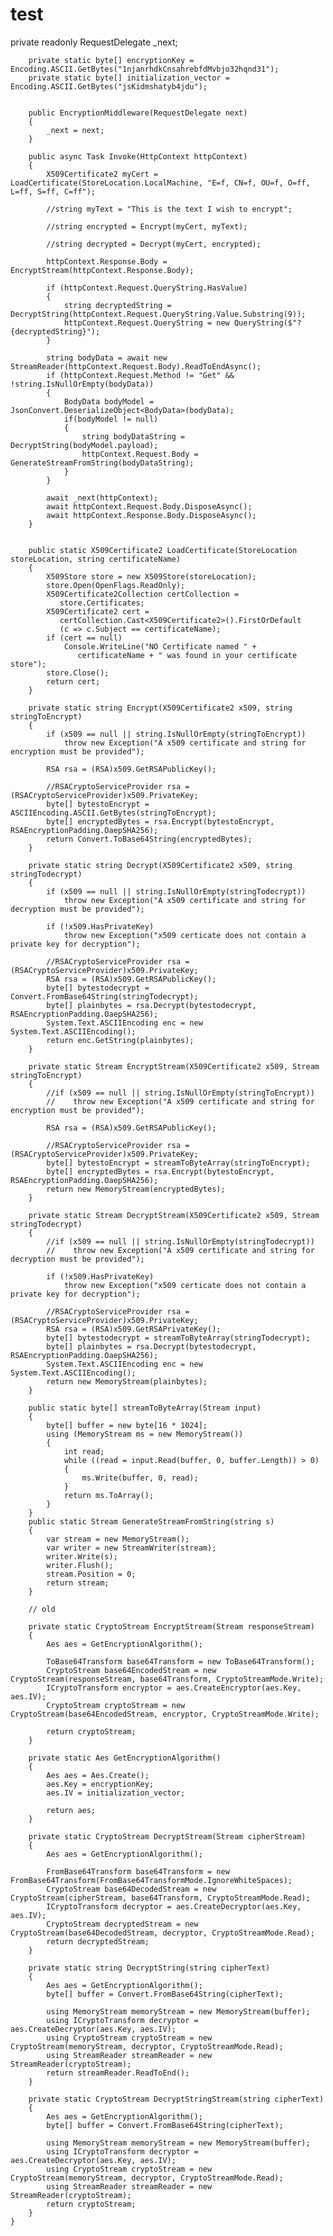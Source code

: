 # test

private readonly RequestDelegate _next;

        private static byte[] encryptionKey = Encoding.ASCII.GetBytes("1njanrhdkCnsahrebfdMvbjo32hqnd31");
        private static byte[] initialization_vector = Encoding.ASCII.GetBytes("jsKidmshatyb4jdu");


        public EncryptionMiddleware(RequestDelegate next)
        {
            _next = next;
        }

        public async Task Invoke(HttpContext httpContext)
        {
            X509Certificate2 myCert = LoadCertificate(StoreLocation.LocalMachine, "E=f, CN=f, OU=f, O=ff, L=ff, S=ff, C=ff");

            //string myText = "This is the text I wish to encrypt";

            //string encrypted = Encrypt(myCert, myText);

            //string decrypted = Decrypt(myCert, encrypted);

            httpContext.Response.Body = EncryptStream(httpContext.Response.Body);

            if (httpContext.Request.QueryString.HasValue)
            {
                string decryptedString = DecryptString(httpContext.Request.QueryString.Value.Substring(9));
                httpContext.Request.QueryString = new QueryString($"?{decryptedString}");
            }

            string bodyData = await new StreamReader(httpContext.Request.Body).ReadToEndAsync();
            if (httpContext.Request.Method != "Get" && !string.IsNullOrEmpty(bodyData))
            {
                BodyData bodyModel = JsonConvert.DeserializeObject<BodyData>(bodyData);
                if(bodyModel != null)
                {
                    string bodyDataString = DecryptString(bodyModel.payload);
                    httpContext.Request.Body = GenerateStreamFromString(bodyDataString);
                }                  
            }
         
            await _next(httpContext);
            await httpContext.Request.Body.DisposeAsync();
            await httpContext.Response.Body.DisposeAsync();
        }

       
        public static X509Certificate2 LoadCertificate(StoreLocation storeLocation, string certificateName)
        {
            X509Store store = new X509Store(storeLocation);
            store.Open(OpenFlags.ReadOnly);
            X509Certificate2Collection certCollection =
               store.Certificates;
            X509Certificate2 cert =
               certCollection.Cast<X509Certificate2>().FirstOrDefault
               (c => c.Subject == certificateName);
            if (cert == null)
                Console.WriteLine("NO Certificate named " +
                   certificateName + " was found in your certificate store");
            store.Close();
            return cert;
        }

        private static string Encrypt(X509Certificate2 x509, string stringToEncrypt)
        {
            if (x509 == null || string.IsNullOrEmpty(stringToEncrypt))
                throw new Exception("A x509 certificate and string for encryption must be provided");

            RSA rsa = (RSA)x509.GetRSAPublicKey();
 
            //RSACryptoServiceProvider rsa = (RSACryptoServiceProvider)x509.PrivateKey;
            byte[] bytestoEncrypt = ASCIIEncoding.ASCII.GetBytes(stringToEncrypt);
            byte[] encryptedBytes = rsa.Encrypt(bytestoEncrypt, RSAEncryptionPadding.OaepSHA256);
            return Convert.ToBase64String(encryptedBytes);
        }

        private static string Decrypt(X509Certificate2 x509, string stringTodecrypt)
        {
            if (x509 == null || string.IsNullOrEmpty(stringTodecrypt))
                throw new Exception("A x509 certificate and string for decryption must be provided");

            if (!x509.HasPrivateKey)
                throw new Exception("x509 certicate does not contain a private key for decryption");

            //RSACryptoServiceProvider rsa = (RSACryptoServiceProvider)x509.PrivateKey;
            RSA rsa = (RSA)x509.GetRSAPublicKey();
            byte[] bytestodecrypt = Convert.FromBase64String(stringTodecrypt);
            byte[] plainbytes = rsa.Decrypt(bytestodecrypt, RSAEncryptionPadding.OaepSHA256);
            System.Text.ASCIIEncoding enc = new System.Text.ASCIIEncoding();
            return enc.GetString(plainbytes);
        }

        private static Stream EncryptStream(X509Certificate2 x509, Stream stringToEncrypt)
        {
            //if (x509 == null || string.IsNullOrEmpty(stringToEncrypt))
            //    throw new Exception("A x509 certificate and string for encryption must be provided");

            RSA rsa = (RSA)x509.GetRSAPublicKey();

            //RSACryptoServiceProvider rsa = (RSACryptoServiceProvider)x509.PrivateKey;
            byte[] bytestoEncrypt = streamToByteArray(stringToEncrypt);
            byte[] encryptedBytes = rsa.Encrypt(bytestoEncrypt, RSAEncryptionPadding.OaepSHA256);
            return new MemoryStream(encryptedBytes);
        }

        private static Stream DecryptStream(X509Certificate2 x509, Stream stringTodecrypt)
        {
            //if (x509 == null || string.IsNullOrEmpty(stringTodecrypt))
            //    throw new Exception("A x509 certificate and string for decryption must be provided");

            if (!x509.HasPrivateKey)
                throw new Exception("x509 certicate does not contain a private key for decryption");

            //RSACryptoServiceProvider rsa = (RSACryptoServiceProvider)x509.PrivateKey;
            RSA rsa = (RSA)x509.GetRSAPrivateKey();
            byte[] bytestodecrypt = streamToByteArray(stringTodecrypt);
            byte[] plainbytes = rsa.Decrypt(bytestodecrypt, RSAEncryptionPadding.OaepSHA256);
            System.Text.ASCIIEncoding enc = new System.Text.ASCIIEncoding();
            return new MemoryStream(plainbytes);
        }

        public static byte[] streamToByteArray(Stream input)
        {
            byte[] buffer = new byte[16 * 1024];
            using (MemoryStream ms = new MemoryStream())
            {
                int read;
                while ((read = input.Read(buffer, 0, buffer.Length)) > 0)
                {
                    ms.Write(buffer, 0, read);
                }
                return ms.ToArray();
            }
        }
        public static Stream GenerateStreamFromString(string s)
        {
            var stream = new MemoryStream();
            var writer = new StreamWriter(stream);
            writer.Write(s);
            writer.Flush();
            stream.Position = 0;
            return stream;
        }

        // old

        private static CryptoStream EncryptStream(Stream responseStream)
        {
            Aes aes = GetEncryptionAlgorithm();

            ToBase64Transform base64Transform = new ToBase64Transform();
            CryptoStream base64EncodedStream = new CryptoStream(responseStream, base64Transform, CryptoStreamMode.Write);
            ICryptoTransform encryptor = aes.CreateEncryptor(aes.Key, aes.IV);
            CryptoStream cryptoStream = new CryptoStream(base64EncodedStream, encryptor, CryptoStreamMode.Write);

            return cryptoStream;
        }

        private static Aes GetEncryptionAlgorithm()
        {
            Aes aes = Aes.Create();
            aes.Key = encryptionKey;
            aes.IV = initialization_vector;

            return aes;
        }

        private static CryptoStream DecryptStream(Stream cipherStream)
        {
            Aes aes = GetEncryptionAlgorithm();

            FromBase64Transform base64Transform = new FromBase64Transform(FromBase64TransformMode.IgnoreWhiteSpaces);
            CryptoStream base64DecodedStream = new CryptoStream(cipherStream, base64Transform, CryptoStreamMode.Read);
            ICryptoTransform decryptor = aes.CreateDecryptor(aes.Key, aes.IV);
            CryptoStream decryptedStream = new CryptoStream(base64DecodedStream, decryptor, CryptoStreamMode.Read);
            return decryptedStream;
        }

        private static string DecryptString(string cipherText)
        {
            Aes aes = GetEncryptionAlgorithm();
            byte[] buffer = Convert.FromBase64String(cipherText);

            using MemoryStream memoryStream = new MemoryStream(buffer);
            using ICryptoTransform decryptor = aes.CreateDecryptor(aes.Key, aes.IV);
            using CryptoStream cryptoStream = new CryptoStream(memoryStream, decryptor, CryptoStreamMode.Read);
            using StreamReader streamReader = new StreamReader(cryptoStream);
            return streamReader.ReadToEnd();
        }

        private static CryptoStream DecryptStringStream(string cipherText)
        {
            Aes aes = GetEncryptionAlgorithm();
            byte[] buffer = Convert.FromBase64String(cipherText);

            using MemoryStream memoryStream = new MemoryStream(buffer);
            using ICryptoTransform decryptor = aes.CreateDecryptor(aes.Key, aes.IV);
            using CryptoStream cryptoStream = new CryptoStream(memoryStream, decryptor, CryptoStreamMode.Read);
            using StreamReader streamReader = new StreamReader(cryptoStream);
            return cryptoStream;
        }
    }
